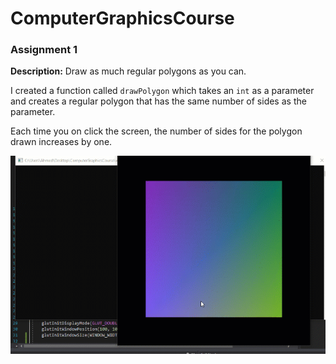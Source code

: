 # ComputerGraphicsCourse

### Assignment 1
**Description:** Draw as much regular polygons as you can.

I created a function called `drawPolygon` which takes an `int` as a parameter and creates a regular polygon that has the same number of sides as the parameter.

Each time you on click the screen, the number of sides for the polygon drawn increases by one.

![alt text](week__01/assignment_1_preview.gif "Logo Title Text 1")